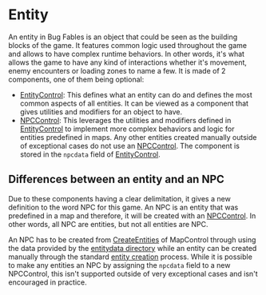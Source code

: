 # Entity

An entity in Bug Fables is an object that could be seen as the building blocks of the game. It features common logic used throughout the game and allows to have complex runtime behaviors. In other words, it's what allows the game to have any kind of interactions whether it's movement, enemy encounters or loading zones to name a few. It is made of 2 components, one of them being optional:

* [EntityControl](EntityControl/EntityControl.md): This defines what an entity can do and defines the most common aspects of all entities. It can be viewed as a component that gives utilities and modifiers for an object to have. 
* [NPCControl](NPCControl/NPCControl.md): This leverages the utilities and modifiers defined in [EntityControl](EntityControl/EntityControl.md) to implement more complex behaviors and logic for entities predefined in maps. Any other entities created manually outside of exceptional cases do not use an [NPCControl](NPCControl/NPCControl.md). The component is stored in the `npcdata` field of [EntityControl](EntityControl/EntityControl.md).

## Differences between an entity and an NPC

Due to these components having a clear delimitation, it gives a new definition to the word NPC for this game. An NPC is an entity that was predefined in a map and therefore, it will be created with an [NPCControl](NPCControl/NPCControl.md). In other words, all NPC are entities, but not all entities are NPC.

An NPC has to be created from [CreateEntities](EntityControl/CreateEntities.md) of MapControl through using the data provided by the [entitydata directory](../TextAsset%20Data/Entity%20data.md#`entitydata`%20directory) while an entity can be created manually through the standard [entity creation](EntityControl/EntityControl%20Creation.md) process. While it is possible to make any entities an NPC by assigning the `npcdata` field to a new NPCControl, this isn't supported outside of very exceptional cases and isn't encouraged in practice.
